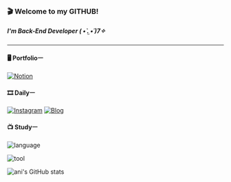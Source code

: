 ### 🎬 Welcome to my GITHUB! 

##### I'm Back-End Developer ( •̀ .̫ •́ )7✧

---

#### 🖥 Portfolioㅡ

[![Notion](https://img.shields.io/badge/-notion-262937?logo=notion&logoColor=ffffff&link=https://ani-.notion.site/7d4322b581e44b32880c8d2dcd346b67)](https://ani-.notion.site/7d4322b581e44b32880c8d2dcd346b67)
 
#### 🎞 Dailyㅡ

[![Instagram](https://img.shields.io/badge/-instagram-262937?logo=Instagram&logoColor=white&link=https://www.instagram.com/ani._n0/)](https://www.instagram.com/ani._n0/)
[![Blog](https://img.shields.io/badge/-blog-262937?logo=bookalope&logoColor=white&link=https://blog.naver.com/ani2689/)](https://blog.naver.com/ani2689)


#### 📺 Studyㅡ

![language](https://skillicons.dev/icons?i=java,kotlin,spring,c,python,md,mysql&theme=dark)

![tool](https://skillicons.dev/icons?i=postman,git,github,figma,idea,eclipse,visualstudio,vscode&theme=dark)

![ani's GitHub stats](https://github-readme-stats.vercel.app/api?username=ani2689&bg_color=262937&custom_title=현주's%20github%20📊&ring_color=ffffff&title_color=ffffff&text_color=dddddd&include_all_commits=true&hide_border=true)
